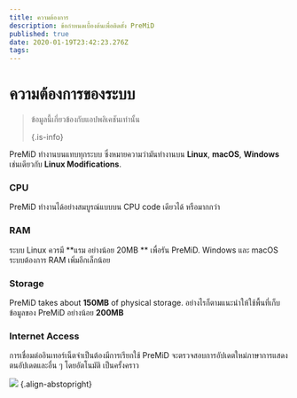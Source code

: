 ```yaml
---
title: ความต้องการ
description: ข้อกำหนดเบื้องต้นเพื่อติดตั้ง PreMiD
published: true
date: 2020-01-19T23:42:23.276Z
tags:
---
```


# ความต้องการของระบบ

> ข้อมูลนี้เกี่ยวข้องกับแอปพลิเคชันเท่านั้น 
> 
> {.is-info}

PreMiD ทำงานบนแทบทุกระบบ ซึ่งหมายความว่ามันทำงานบน **Linux**, **macOS**, **Windows** เช่นเดียวกับ **Linux Modifications**.

### CPU
PreMiD ทำงานได้อย่างสมบูรณ์แบบบน CPU code เดียวได้ หรือมากกว่า

### RAM
ระบบ Linux ควรมี **แรม อย่างน้อย 20MB ** เพื่อรัน PreMiD. Windows และ macOS ระบบต้องการ RAM เพิ่มอีกเล็กน้อย

### Storage
PreMiD takes about **150MB** of physical storage. อย่างไรก็ตามแนะนำให้ใช้พื้นที่เก็บข้อมูลของ PreMiD อย่างน้อย **200MB**

### Internet Access
การเชื่อมต่ออินเทอร์เน็ตจำเป็นต้องมีการเรียกใช้ PreMiD จะตรวจสอบการอัปเดตใหม่ภาษาการแสดงตนอัปเดตและอื่น ๆ โดยอัตโนมัติ เป็นครั้งคราว

![](https://a.icons8.com/ViUXyjOj/f4tFww/svg.svg) {.align-abstopright}